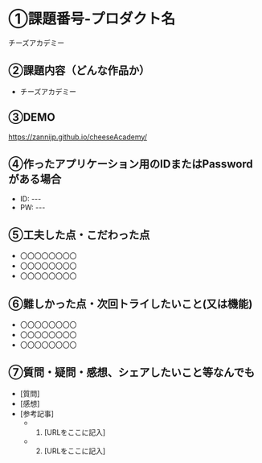 # ①課題番号-プロダクト名

チーズアカデミー

## ②課題内容（どんな作品か）

- チーズアカデミー

## ③DEMO

https://zannijp.github.io/cheeseAcademy/

## ④作ったアプリケーション用のIDまたはPasswordがある場合

- ID: ---
- PW: ---

## ⑤工夫した点・こだわった点

- 〇〇〇〇〇〇〇〇
- 〇〇〇〇〇〇〇〇
- 〇〇〇〇〇〇〇〇

## ⑥難しかった点・次回トライしたいこと(又は機能)

- 〇〇〇〇〇〇〇〇
- 〇〇〇〇〇〇〇〇
- 〇〇〇〇〇〇〇〇

## ⑦質問・疑問・感想、シェアしたいこと等なんでも

- [質問]
- [感想]
- [参考記事]
  - 1. [URLをここに記入]
  - 2. [URLをここに記入]
